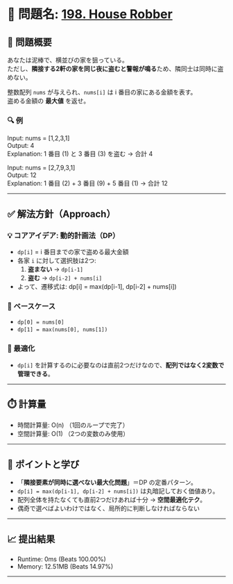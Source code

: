 # 🧩 問題名: [198. House Robber](https://leetcode.com/problems/house-robber/)

## 📝 問題概要

あなたは泥棒で、横並びの家を狙っている。  
ただし、**隣接する2軒の家を同じ夜に盗むと警報が鳴る**ため、隣同士は同時に盗めない。  

整数配列 `nums` が与えられ、`nums[i]` は i 番目の家にある金額を表す。  
盗める金額の **最大値** を返せ。

### 🔍 例
Input: nums = [1,2,3,1]  
Output: 4  
Explanation: 1 番目 (1) と 3 番目 (3) を盗む → 合計 4  

Input: nums = [2,7,9,3,1]  
Output: 12  
Explanation: 1 番目 (2) + 3 番目 (9) + 5 番目 (1) → 合計 12  

---

## ✅ 解法方針（Approach）

### 💡 コアアイデア: 動的計画法（DP）
- `dp[i]` = i 番目までの家で盗める最大金額  
- 各家 `i` に対して選択肢は2つ:
  1. **盗まない** → `dp[i-1]`
  2. **盗む** → `dp[i-2] + nums[i]`
- よって、遷移式は:
dp[i] = max(dp[i-1], dp[i-2] + nums[i])


### 🧠 ベースケース
- `dp[0] = nums[0]`
- `dp[1] = max(nums[0], nums[1])`

### 🚀 最適化
- `dp[i]` を計算するのに必要なのは直前2つだけなので、**配列ではなく2変数で管理できる**。

---

## ⏱️ 計算量
- 時間計算量: O(n) （1回のループで完了）  
- 空間計算量: O(1) （2つの変数のみ使用）  

---

## 🧠 ポイントと学び
- 「**隣接要素が同時に選べない最大化問題**」＝DP の定番パターン。  
- `dp[i] = max(dp[i-1], dp[i-2] + nums[i])` は丸暗記しておく価値あり。  
- 配列全体を持たなくても直前2つだけあれば十分 → **空間最適化テク**。  
- 偶奇で選べばよいわけではなく、局所的に判断しなければならない

---

## 📈 提出結果
- Runtime: 0ms (Beats 100.00%)  
- Memory: 12.51MB (Beats 14.97%)  

---
